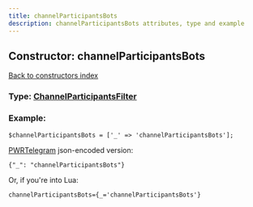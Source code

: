 ```yaml
---
title: channelParticipantsBots
description: channelParticipantsBots attributes, type and example
---
```

## Constructor: channelParticipantsBots  
[Back to constructors index](index.md)






### Type: [ChannelParticipantsFilter](../types/ChannelParticipantsFilter.md)


### Example:

```
$channelParticipantsBots = ['_' => 'channelParticipantsBots'];
```  

[PWRTelegram](https://pwrtelegram.xyz) json-encoded version:

```
{"_": "channelParticipantsBots"}
```


Or, if you're into Lua:  


```
channelParticipantsBots={_='channelParticipantsBots'}

```


